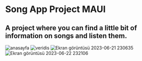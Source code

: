 #                                              Song App Project MAUI 
## A project where you can find a little bit of information on songs and listen them.
![anasayfa](https://github.com/Coldrest/Song-App-Project-MAUI-/assets/128247757/c7fc5fa5-0713-4a9e-97e7-566cc1f5f282)
![veridis](https://github.com/Coldrest/Song-App-Project-MAUI-/assets/128247757/650e587e-99fc-4ee8-9b9d-f8fc882e6647)
![Ekran görüntüsü 2023-06-21 230635](https://github.com/Coldrest/Song-App-Project-MAUI-/assets/128247757/0543705e-6071-49d8-ba9a-f2f41ee44fde)
![Ekran görüntüsü 2023-06-22 232106](https://github.com/Coldrest/Song-App-Project-MAUI-/assets/128247757/bc2231f9-fc26-40c3-9ebe-f9f5de6889a4)
